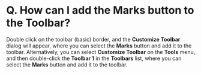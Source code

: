 # Q. How can I add the Marks button to the Toolbar?

Double click on the toolbar (basic) border, and the **Customize Toolbar** dialog will appear, where you can select the **Marks** button and add it to the toolbar. Alternatively, you can select **Customize Toolbar** on the **Tools**
menu, and then double-click the **Toolbar 1** in the **Toolbars** list, where you can select the **Marks** button and add it to the toolbar.
